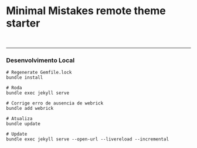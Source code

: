 # Minimal Mistakes remote theme starter

<br>

---

### Desenvolvimento Local

```shell
# Regenerate Gemfile.lock
bundle install

# Roda
bundle exec jekyll serve

# Corrige erro de ausencia de webrick
bundle add webrick

# Atualiza
bundle update

# Update
bundle exec jekyll serve --open-url --livereload --incremental
```

